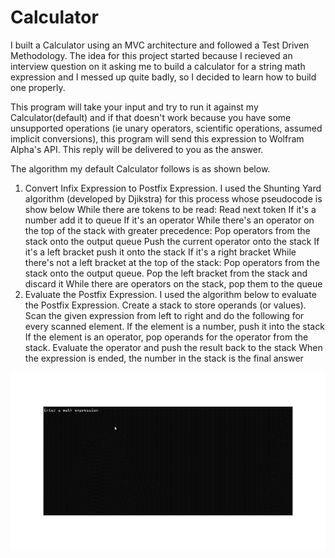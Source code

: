 # Calculator
I built a Calculator using an MVC architecture and followed a Test Driven Methodology.
The idea for this project started because I recieved an interview question on it asking
me to build a calculator for a string math expression and I messed up quite badly, so I
decided to learn how to build one properly.

This program will take your input and try to run it against my Calculator(default) and
if that doesn't work because you have some unsupported operations (ie unary operators,
scientific operations, assumed implicit conversions), this program will send this expression 
to Wolfram Alpha's API. This reply will be delivered to you as the answer.

The algorithm my default Calculator follows is as shown below.
  1. Convert Infix Expression to Postfix Expression.
      I used the Shunting Yard algorithm (developed by Djikstra) for this process whose pseudocode is show below
            While there are tokens to be read:
                Read next token
                If it's a number add it to queue
                If it's an operator
                  While there's an operator on the top of the stack with greater precedence:
                     Pop operators from the stack onto the output queue
                  Push the current operator onto the stack
                If it's a left bracket push it onto the stack
                If it's a right bracket 
                  While there's not a left bracket at the top of the stack:
                         Pop operators from the stack onto the output queue.
                   Pop the left bracket from the stack and discard it
            While there are operators on the stack, pop them to the queue
  2. Evaluate the Postfix Expression.
      I used the algorithm below to evaluate the Postfix Expression.
        Create a stack to store operands (or values). 
        Scan the given expression from left to right and do the following for every scanned element. 
            If the element is a number, push it into the stack 
            If the element is an operator, pop operands for the operator from the stack. Evaluate the operator and push the result back to the stack 
        When the expression is ended, the number in the stack is the final answer
      
![](https://github.com/cchandel-dev/Calculator/blob/main/demo.gif)
